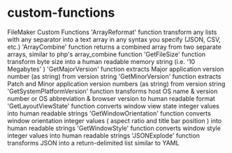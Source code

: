 # custom-functions
FileMaker Custom Functions
'ArrayReformat' function transform any lists with any separator into a text array in any syntax you specify (JSON, CSV, etc.)
'ArrayCombine' function returns a combined array from two separate arrays, similar to php's array_combine function
'GetFileSize' function transform byte size into a human readable memory string (i.e. '10 Megabytes' )
'GetMajorVersion' function extracts Major application version number (as string) from version string
'GetMinorVersion' function extracts Patch and Minor application version numbers (as string) from version string
'GetSystemPlatformVersion' function transforms host OS name & version number or OS abbreviation & browser version to human readable format
'GetLayoutViewState' function converts window view state integer values into human readable strings
'GetWindowOrientation' function converts window orientation integer values ( aspect ratio and title bar position ) into human readable strings
'GetWindowStyle' function converts window style integer values into human readable strings
'JSONExplode' function transforms JSON into a return-delimited list similar to YAML
